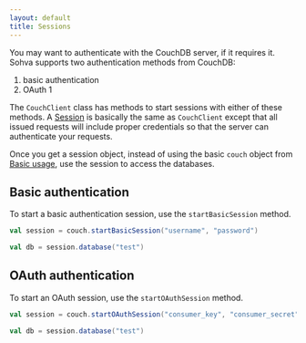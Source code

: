 ```yaml
---
layout: default
title: Sessions
---
```


You may want to authenticate with the CouchDB server, if it requires it. Sohva supports two authentication methods from CouchDB:

 1. basic authentication
 2. OAuth 1

The `CouchClient` class has methods to start sessions with either of these methods. A [Session](/latest/api/index.html#gnieh.sohva.Session) is basically the same as `CouchClient` except that all issued requests will include proper credentials so that the server can authenticate your requests.

Once you get a session object, instead of using the basic `couch` object from [Basic usage](/basic/), use the session to access the databases.

Basic authentication
--------------------

To start a basic authentication session, use the `startBasicSession` method.

```scala
val session = couch.startBasicSession("username", "password")

val db = session.database("test")
```

OAuth authentication
--------------------

To start an OAuth session, use the `startOAuthSession` method.

```scala
val session = couch.startOAuthSession("consumer_key", "consumer_secret", "token", "secret")

val db = session.database("test")
```
